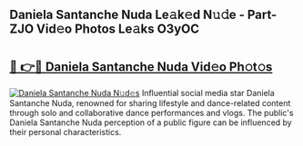 ## Daniela Santanche Nuda Le𝚊k𝚎d N𝚞𝚍e - Part-ZJO Vid𝚎o Photos Le𝚊ks O3yOC

# <h2><a href="http://fbczyrc.evod.top/?m=Daniela+Santanche+Nuda">🔗 👉🔴 Daniela Santanche Nuda Vid𝚎o Ph𝚘t𝚘s</a></h2>

[![Daniela Santanche Nuda N𝚞d𝚎s](https://i.imgur.com/8V9OHl7.gif)](http://fbczyrc.evod.top/?m=Daniela+Santanche+Nuda)
Influential social media star Daniela Santanche Nuda, renowned for sharing lifestyle and dance-related content through solo and collaborative dance performances and vlogs. The public's Daniela Santanche Nuda perception of a public figure can be influenced by their personal characteristics. 
